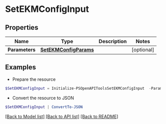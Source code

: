 # SetEKMConfigInput
## Properties

Name | Type | Description | Notes
------------ | ------------- | ------------- | -------------
**Parameters** | [**SetEKMConfigParams**](SetEKMConfigParams.md) |  | [optional] 

## Examples

- Prepare the resource
```powershell
$SetEKMConfigInput = Initialize-PSOpenAPIToolsSetEKMConfigInput  -Parameters null
```

- Convert the resource to JSON
```powershell
$SetEKMConfigInput | ConvertTo-JSON
```

[[Back to Model list]](../README.md#documentation-for-models) [[Back to API list]](../README.md#documentation-for-api-endpoints) [[Back to README]](../README.md)

